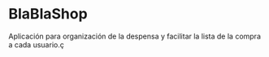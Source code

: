 # BlaBlaShop
Aplicación para organización de la despensa y facilitar la lista de la compra a cada usuario.ç
